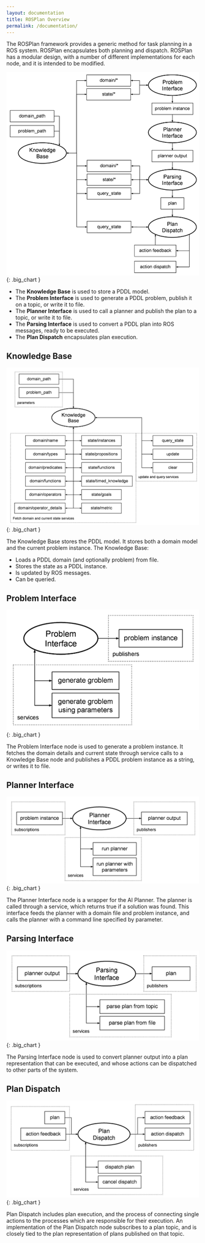 ```yaml
---
layout: documentation
title: ROSPlan Overview
permalink: /documentation/
---
```


The ROSPlan framework provides a generic method for task planning in a ROS system. ROSPlan encapsulates both planning and dispatch. ROSPlan has a modular design, with a number of different implementations for each node, and it is intended to be modified.

![Demo system](images/rosplan_demo_system.png){: .big_chart }

- The **Knowledge Base** is used to store a PDDL model.
- The **Problem Interface** is used to generate a PDDL problem, publish it on a topic, or write it to file.
- The **Planner Interface** is used to call a planner and publish the plan to a topic, or write it to file.
- The **Parsing Interface** is used to convert a PDDL plan into ROS messages, ready to be executed.
- The **Plan Dispatch** encapsulates plan execution.

## Knowledge Base

![KB](images/rosplan_knowledge_base.png){: .big_chart }

The Knowledge Base stores the PDDL model. It stores both a domain model and the current problem instance. The Knowledge Base:

- Loads a PDDL domain (and optionally problem) from file.
- Stores the state as a PDDL instance.
- Is updated by ROS messages.
- Can be queried.

## Problem Interface

![PI1](images/rosplan_problem_interface.png){: .big_chart }

The Problem Interface node is used to generate a problem instance. It fetches the domain details and current state through service calls to a Knowledge Base node and publishes a PDDL problem instance as a string, or writes it to file.

## Planner Interface

![PI2](images/rosplan_planner_interface.png){: .big_chart }

The Planner Interface node is a wrapper for the AI Planner. The planner is called through a service, which returns true if a solution was found. This interface feeds the planner with a domain file and problem instance, and calls the planner with a command line specified by parameter.

## Parsing Interface

![PI3](images/rosplan_parsing_interface.png){: .big_chart }

The Parsing Interface node is used to convert planner output into a plan representation that can be executed, and whose actions can be dispatched to other parts of the system.

## Plan Dispatch

![PD](images/rosplan_dispatch_interface.png){: .big_chart }

Plan Dispatch includes plan execution, and the process of connecting single actions to the processes which are responsible for their execution. An implementation of the Plan Dispatch node subscribes to a plan topic, and is closely tied to the plan representation of plans published on that topic.
